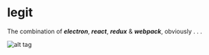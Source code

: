 # legit
The combination of ***electron***, ***react***, ***redux*** & ***webpack***, obviously . . .

![alt tag](http://s2.quickmeme.com/img/37/3727464059cfcb4e67cc77bd744db8277f575eca7e2ec032cbbc0b98ca695569.jpg)

